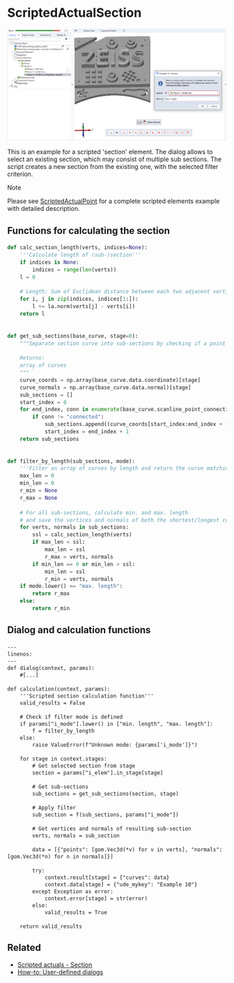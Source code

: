 # ScriptedActualSection

![Scripted section element example](scripted_actual_section.png)

This is an example for a scripted 'section' element. The dialog allows to select an existing section, which may consist of multiple sub sections. The script creates a new section from the existing one, with the selected filter criterion.

> [!NOTE]
> Please see [ScriptedActualPoint](https://github.com/ZEISS/zeiss-inspect-app-examples/blob/main/AppExamples/scripted_actuals/ScriptedActualPoint/doc/Documentation.md) for a complete scripted elements example with detailed description.

## Functions for calculating the section

```python
def calc_section_length(verts, indices=None):
    '''Calculate length of (sub-)section'''
    if indices is None:
        indices = range(len(verts))
    l = 0

    # Length: Sum of Euclidean distance between each two adjacent vertices of the curve
    for i, j in zip(indices, indices[1:]):
        l += la.norm(verts[j] - verts[i])
    return l


def get_sub_sections(base_curve, stage=0):
    """Separate section curve into sub-sections by checking if a point is connected to another point

    Returns:
    array of curves
    """
    curve_coords = np.array(base_curve.data.coordinate)[stage]
    curve_normals = np.array(base_curve.data.normal)[stage]
    sub_sections = []
    start_index = 0
    for end_index, conn in enumerate(base_curve.scanline_point_connection):
        if conn != "connected":
            sub_sections.append((curve_coords[start_index:end_index + 1], curve_normals[start_index:end_index + 1]))
            start_index = end_index + 1
    return sub_sections


def filter_by_length(sub_sections, mode):
    '''Filter an array of curves by length and return the curve matching the filter criterion'''
    max_len = 0
    min_len = 0
    r_min = None
    r_max = None

    # For all sub-sections, calculate min. and max. length
    # and save the vertices and normals of both the shortest/longest curve
    for verts, normals in sub_sections:
        ssl = calc_section_length(verts)
        if max_len < ssl:
            max_len = ssl
            r_max = verts, normals
        if min_len == 0 or min_len > ssl:
            min_len = ssl
            r_min = verts, normals
    if mode.lower() == "max. length":
        return r_max
    else:
        return r_min
```    

## Dialog and calculation functions

```{code-block} python
---
linenos:
---
def dialog(context, params):
    #[...]

def calculation(context, params):
    '''Scripted section calculation function'''
    valid_results = False

    # Check if filter mode is defined
    if params["i_mode"].lower() in ["min. length", "max. length"]:
        f = filter_by_length
    else:
        raise ValueError(f"Unknown mode: {params['i_mode']}")

    for stage in context.stages:
        # Get selected section from stage
        section = params["i_elem"].in_stage[stage]

        # Get sub-sections
        sub_sections = get_sub_sections(section, stage)

        # Apply filter
        sub_section = f(sub_sections, params["i_mode"])

        # Get vertices and normals of resulting sub-section
        verts, normals = sub_section

        data = [{"points": [gom.Vec3d(*v) for v in verts], "normals": [gom.Vec3d(*n) for n in normals]}]

        try:
            context.result[stage] = {"curves": data}
            context.data[stage] = {"ude_mykey": "Example 10"}
        except Exception as error:
            context.error[stage] = str(error)
        else:
            valid_results = True

    return valid_results
```

## Related

* [Scripted actuals - Section](https://zeissiqs.github.io/zeiss-inspect-addon-api/2025/python_api/scripted_elements_api.html#section)
* [How-to: User-defined dialogs](https://zeissiqs.github.io/zeiss-inspect-addon-api/2025/howtos/python_api_introduction/user_defined_dialogs.html)
